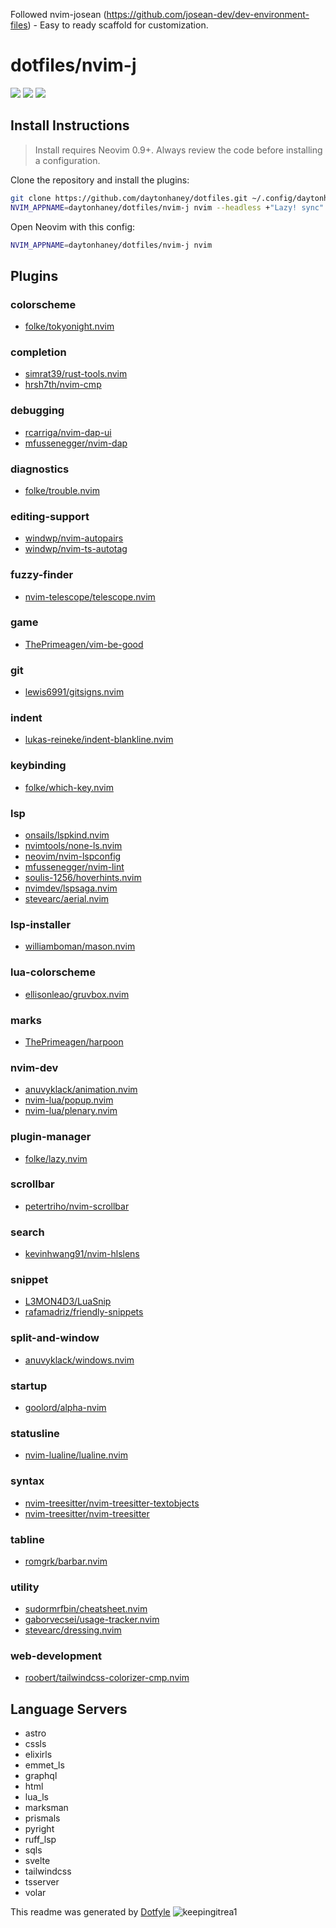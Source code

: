 Followed nvim-josean (https://github.com/josean-dev/dev-environment-files) - Easy to ready scaffold for customization.

# dotfiles/nvim-j

<a href="https://dotfyle.com/daytonhaney/dotfiles-nvim-j"><img src="https://dotfyle.com/daytonhaney/dotfiles-nvim-j/badges/plugins?style=flat" /></a>
<a href="https://dotfyle.com/daytonhaney/dotfiles-nvim-j"><img src="https://dotfyle.com/daytonhaney/dotfiles-nvim-j/badges/leaderkey?style=flat" /></a>
<a href="https://dotfyle.com/daytonhaney/dotfiles-nvim-j"><img src="https://dotfyle.com/daytonhaney/dotfiles-nvim-j/badges/plugin-manager?style=flat" /></a>

## Install Instructions

> Install requires Neovim 0.9+. Always review the code before installing a configuration.

Clone the repository and install the plugins:

```sh
git clone https://github.com/daytonhaney/dotfiles.git ~/.config/daytonhaney/dotfiles
NVIM_APPNAME=daytonhaney/dotfiles/nvim-j nvim --headless +"Lazy! sync" +qa
```

Open Neovim with this config:

```sh
NVIM_APPNAME=daytonhaney/dotfiles/nvim-j nvim
```

## Plugins

### colorscheme

- [folke/tokyonight.nvim](https://dotfyle.com/plugins/folke/tokyonight.nvim)

### completion

- [simrat39/rust-tools.nvim](https://dotfyle.com/plugins/simrat39/rust-tools.nvim)
- [hrsh7th/nvim-cmp](https://dotfyle.com/plugins/hrsh7th/nvim-cmp)

### debugging

- [rcarriga/nvim-dap-ui](https://dotfyle.com/plugins/rcarriga/nvim-dap-ui)
- [mfussenegger/nvim-dap](https://dotfyle.com/plugins/mfussenegger/nvim-dap)

### diagnostics

- [folke/trouble.nvim](https://dotfyle.com/plugins/folke/trouble.nvim)

### editing-support

- [windwp/nvim-autopairs](https://dotfyle.com/plugins/windwp/nvim-autopairs)
- [windwp/nvim-ts-autotag](https://dotfyle.com/plugins/windwp/nvim-ts-autotag)

### fuzzy-finder

- [nvim-telescope/telescope.nvim](https://dotfyle.com/plugins/nvim-telescope/telescope.nvim)

### game

- [ThePrimeagen/vim-be-good](https://dotfyle.com/plugins/ThePrimeagen/vim-be-good)

### git

- [lewis6991/gitsigns.nvim](https://dotfyle.com/plugins/lewis6991/gitsigns.nvim)

### indent

- [lukas-reineke/indent-blankline.nvim](https://dotfyle.com/plugins/lukas-reineke/indent-blankline.nvim)

### keybinding

- [folke/which-key.nvim](https://dotfyle.com/plugins/folke/which-key.nvim)

### lsp

- [onsails/lspkind.nvim](https://dotfyle.com/plugins/onsails/lspkind.nvim)
- [nvimtools/none-ls.nvim](https://dotfyle.com/plugins/nvimtools/none-ls.nvim)
- [neovim/nvim-lspconfig](https://dotfyle.com/plugins/neovim/nvim-lspconfig)
- [mfussenegger/nvim-lint](https://dotfyle.com/plugins/mfussenegger/nvim-lint)
- [soulis-1256/hoverhints.nvim](https://dotfyle.com/plugins/soulis-1256/hoverhints.nvim)
- [nvimdev/lspsaga.nvim](https://dotfyle.com/plugins/nvimdev/lspsaga.nvim)
- [stevearc/aerial.nvim](https://dotfyle.com/plugins/stevearc/aerial.nvim)

### lsp-installer

- [williamboman/mason.nvim](https://dotfyle.com/plugins/williamboman/mason.nvim)

### lua-colorscheme

- [ellisonleao/gruvbox.nvim](https://dotfyle.com/plugins/ellisonleao/gruvbox.nvim)

### marks

- [ThePrimeagen/harpoon](https://dotfyle.com/plugins/ThePrimeagen/harpoon)

### nvim-dev

- [anuvyklack/animation.nvim](https://dotfyle.com/plugins/anuvyklack/animation.nvim)
- [nvim-lua/popup.nvim](https://dotfyle.com/plugins/nvim-lua/popup.nvim)
- [nvim-lua/plenary.nvim](https://dotfyle.com/plugins/nvim-lua/plenary.nvim)

### plugin-manager

- [folke/lazy.nvim](https://dotfyle.com/plugins/folke/lazy.nvim)

### scrollbar

- [petertriho/nvim-scrollbar](https://dotfyle.com/plugins/petertriho/nvim-scrollbar)

### search

- [kevinhwang91/nvim-hlslens](https://dotfyle.com/plugins/kevinhwang91/nvim-hlslens)

### snippet

- [L3MON4D3/LuaSnip](https://dotfyle.com/plugins/L3MON4D3/LuaSnip)
- [rafamadriz/friendly-snippets](https://dotfyle.com/plugins/rafamadriz/friendly-snippets)

### split-and-window

- [anuvyklack/windows.nvim](https://dotfyle.com/plugins/anuvyklack/windows.nvim)

### startup

- [goolord/alpha-nvim](https://dotfyle.com/plugins/goolord/alpha-nvim)

### statusline

- [nvim-lualine/lualine.nvim](https://dotfyle.com/plugins/nvim-lualine/lualine.nvim)

### syntax

- [nvim-treesitter/nvim-treesitter-textobjects](https://dotfyle.com/plugins/nvim-treesitter/nvim-treesitter-textobjects)
- [nvim-treesitter/nvim-treesitter](https://dotfyle.com/plugins/nvim-treesitter/nvim-treesitter)

### tabline

- [romgrk/barbar.nvim](https://dotfyle.com/plugins/romgrk/barbar.nvim)

### utility

- [sudormrfbin/cheatsheet.nvim](https://dotfyle.com/plugins/sudormrfbin/cheatsheet.nvim)
- [gaborvecsei/usage-tracker.nvim](https://dotfyle.com/plugins/gaborvecsei/usage-tracker.nvim)
- [stevearc/dressing.nvim](https://dotfyle.com/plugins/stevearc/dressing.nvim)

### web-development

- [roobert/tailwindcss-colorizer-cmp.nvim](https://dotfyle.com/plugins/roobert/tailwindcss-colorizer-cmp.nvim)

## Language Servers

- astro
- cssls
- elixirls
- emmet_ls
- graphql
- html
- lua_ls
- marksman
- prismals
- pyright
- ruff_lsp
- sqls
- svelte
- tailwindcss
- tsserver
- volar

This readme was generated by [Dotfyle](https://dotfyle.com)
![keepingitrea1](https://github.com/daytonhaney/dotfiles/assets/37848207/89b154a2-e073-4feb-beb2-d536bbd705ec)
